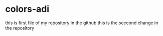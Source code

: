 # colors-adi
this is first file of my repository in the github
this is the seccond change in the repository
